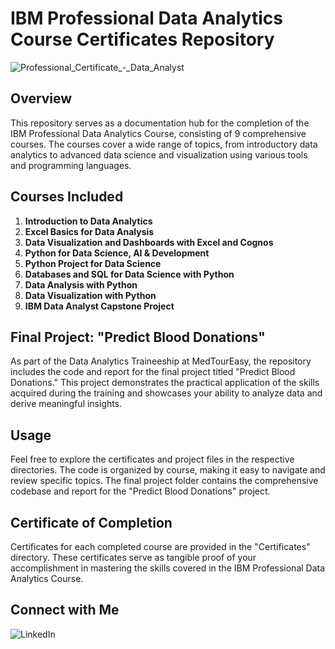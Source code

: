 # IBM Professional Data Analytics Course Certificates Repository
![Professional_Certificate_-_Data_Analyst](https://github.com/sourabh281/MedTourEasy-Traineeship/assets/69448489/bde31739-2cb0-45db-b73b-e878b249a1f8)


## Overview

This repository serves as a documentation hub for the completion of the IBM Professional Data Analytics Course, consisting of 9 comprehensive courses. The courses cover a wide range of topics, from introductory data analytics to advanced data science and visualization using various tools and programming languages.

## Courses Included

1. **Introduction to Data Analytics**
2. **Excel Basics for Data Analysis**
3. **Data Visualization and Dashboards with Excel and Cognos**
4. **Python for Data Science, AI & Development**
5. **Python Project for Data Science**
6. **Databases and SQL for Data Science with Python**
7. **Data Analysis with Python**
8. **Data Visualization with Python**
9. **IBM Data Analyst Capstone Project**

## Final Project: "Predict Blood Donations"

As part of the Data Analytics Traineeship at MedTourEasy, the repository includes the code and report for the final project titled "Predict Blood Donations." This project demonstrates the practical application of the skills acquired during the training and showcases your ability to analyze data and derive meaningful insights.

## Usage

Feel free to explore the certificates and project files in the respective directories. The code is organized by course, making it easy to navigate and review specific topics. The final project folder contains the comprehensive codebase and report for the "Predict Blood Donations" project.

## Certificate of Completion

Certificates for each completed course are provided in the "Certificates" directory. These certificates serve as tangible proof of your accomplishment in mastering the skills covered in the IBM Professional Data Analytics Course.


## Connect with Me
![LinkedIn](https://www.linkedin.com/in/sourabh-sahu-9055041b4)
